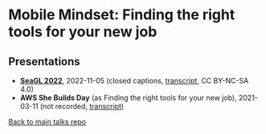 # Mobile Mindset: Finding the right tools for your new job

## Presentations

- [**SeaGL 2022**](https://archive.org/details/SeaGL2022-Dawn_E_Collett-Finding_the_right_tools_for_your_new_job), 2022-11-05 (closed captions, [transcript](transcript-seagl.md), CC BY-NC-SA 4.0)
- **AWS She Builds Day** (as Finding the right tools for your new job), 2021-03-11 (not recorded, [transcript](transcript-shebuilds.md))

[Back to main talks repo](https://github.com/lisushka/talks)

